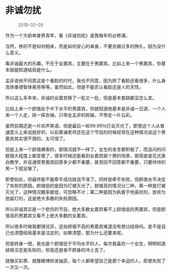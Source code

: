 # 非诚勿扰

> 2018-02-09

作为一个大龄单身男青年，看《非诚勿扰》是我每年的必修课。


当然，修的不是如何相亲，而是如何安心的单身，不要去做过多的挣扎，因为没什么意义。


看非诚最大的乐趣，不在于女嘉宾，主要在于男嘉宾。比如上来一个男嘉宾，你基本就能知道结局是什么。


孟非说他不同意这是个看脸的时代，我也不同意，因为除了看脸还看很多，什么身高体重德智体美劳等等。虽然如此，但是不能否认看脸还是人的天性。


所以这么多年来，非诚的女嘉宾换了一批又一批，但是基本套路都没怎么变。


比如上来一个颜值处于中下水平的男嘉宾，你就知道他基本是非诚一日游，一个人来一个人走，挥一挥衣袖，只带走孟非的祝福，不带走一片云彩。


虽然前期还是一片欢声笑语，但是最后一轮99.99％灯会灭光了，即使这个人从普通意义上来说挺好的，以前黄澜老师还在这个节目的时候经常在这种情况说这个男嘉宾其实很不错的，太可惜了。


但是上来一个颜值爆表的，那情况就不一样了。女生的发言都积极了，而且问的问题很大程度上都变傻了，很多时候还能看到女嘉宾挨个撩的场景，那简直是花式表白教学，并且通常男嘉宾回答多少都不重要，甚至回不回答都不重要，只要帅帅的笑一下就足够了。


即使如此，但最终能不能牵手成功就说不准了。同样是牵手失败，但颜值水平决定了失败的原因。颜值低的是因为灯被灭光了，颜值高的情况分二种，第一种是灯被灭光了，这种情况概率极低，可忽略不计；第二种是因为执着于他喜欢的，放弃为他留灯的，这是绝大多数的失败原因。


所以非诚其实是一个悲伤的节目，绝大多数女嘉宾看不上颜值低的男嘉宾，但是颜值高的男嘉宾又看不上绝大多数的女嘉宾。


所以很多时候我都很诧异，这些颜值不高的男嘉宾难道没有想过结局吗。是不是自己也清楚结局基本是注定的，如果清楚，那为什么还要来呢。


但是转身一想，我也是个颜值低于平均水平的人，每次我喜欢一个女生，明明知道结局注定是失败的，但我还是奋不顾身的冲上去了。


就像买彩票、就像微博转发抽奖，每个人都希望自己是那个幸运的人，即使失败了一次又一次。